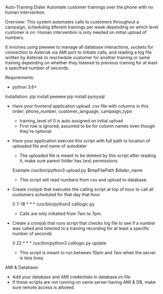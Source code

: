 Auto-Training Dialer
Automate customer trainings over the phone with no human intervention.


Overview:
This system automates calls to customers throughout a campaign, scheduling diferent trainings per week depending on which level customer is on. Human intervention is only needed on initial upload of numbers.

It involves using peewee to manage all database interactions, sockets for connection to Asterisk via AMI port to initiate calls, and reading a log file written by Asterisk to reschedule customer for another training or same training depending on whether they listened to previous training for at least a specified number of seconds.


Requirements:
- python 3.6+


Installation:
pip install peewee
pip install pymysql

- Have your frontend application upload .csv file with columns in this order; phone_number, customer_language, campaign_type
    - training_level of 0 is auto assigned on initial upload
    - First row is ignored, assumed to be for column names even though they're optional

- Have your application execute this script with full path to location of uploaded file and name of autodialer
    - The uploaded file is meant to be deleted by this script after reading it, make sure parent folder has (wx) permissions

    Example
    /usr/bin/python3 upload.py $tmpFilePath $dialer_name

    - This script will read numbers from csv and upload to database.

- Create cronjob that executes the calling script at top of hour to call all customers scheduled for that day that hour

    0 7-18 * * * /usr/bin/python3 calllogic.py

    - Calls are only initiatied from 7am to 7pm.

- Create a cronjob that runs script that checks log file to see if a number was called and listened to a training recording for at least a specific number of seconds

    0 22 * * * /usr/bin/python3 calllogic.py update

    - This script is meant to run between 10pm and 7am when the server is less busy

AMI & Database:
- Add your database and AMI credentials in database.ini file
- If these scripts are not running on same server having AMI & DB, make sure remote access is allowed.

